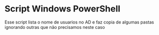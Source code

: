 # Script Windows PowerShell

Esse script lista o nome de usuarios no AD e faz copia de algumas pastas ignorando outras que não precisamos neste caso 

